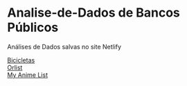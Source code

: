 # Analise-de-Dados de Bancos Públicos
Análises de Dados salvas no site Netlify

[Bicicletas](https://romario-bicicletas.netlify.app/) \
[Orlist](https://romario-olist.netlify.app/) \
[My Anime List](https://romario-my-anime-list.netlify.app/)
